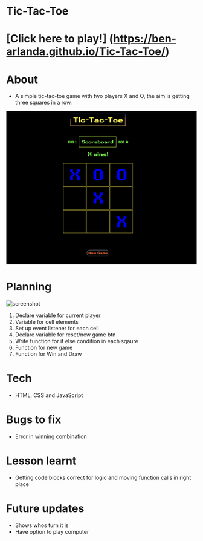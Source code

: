 # Tic-Tac-Toe

# [Click here to play!] (https://ben-arlanda.github.io/Tic-Tac-Toe/)

# About

- A simple tic-tac-toe game with two players X and O, the aim is getting three squares in a row.

![screenshot](/images/Screenshot%202023-12-22%20at%2011.06.54%20am.png)

# Planning

![screenshot](/images/3EB10FCA-F928-4C3F-8BEA-B2A7421DC977.jpg)

1. Declare variable for current player
2. Variable for cell elements
3. Set up event listener for each cell
4. Declare variable for reset/new game btn
5. Write function for if else condition in each sqaure
6. Function for new game
7. Function for Win and Draw

# Tech

- HTML, CSS and JavaScript

# Bugs to fix

- Error in winning combination

# Lesson learnt

- Getting code blocks correct for logic and moving function calls in right place

# Future updates

- Shows whos turn it is
- Have option to play computer
